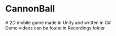 # CannonBall
A 2D mobile game made in Unity and written in C#  
Demo videos can be found in Recordings folder
